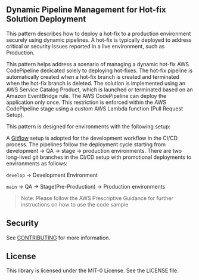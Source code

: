 ## Dynamic Pipeline Management for Hot-fix Solution Deployment

This pattern describes how to deploy a hot-fix to a production environment securely using dynamic pipelines. A hot-fix is typically deployed to address critical or security issues reported in a live environment, such as Production.

This pattern helps address a scenario of managing a dynamic hot-fix AWS CodePipeline dedicated solely to deploying hot-fixes. The  hot-fix pipeline is automatically created when a hot-fix branch is created and terminated when the hot-fix branch is deleted. The solution is implemented using an AWS Service Catalog Product, which is launched or terminated based on an Amazon EventBridge rule. The AWS CodePipeline can deploy the application only once. This restriction is enforced within the AWS CodePipeline stage using a custom AWS Lambda function (Pull Request Setup).

This pattern is designed for environments with the following setup:

A [Gitflow](https://www.atlassian.com/git/tutorials/comparing-workflows/gitflow-workflow) setup is adopted for the development workflow in the CI/CD process. The pipelines follow the deployment cycle starting from development → QA → stage → production environments. There are two long-lived git branches in the CI/CD setup with promotional deployments to environments as follows:


`develop` → Development Environment

`main` → QA → Stage(Pre-Production) → Production environments 

</n>

> Note: Please follow the AWS Prescriptive Guidance for further instructions on how to use the code sample

</n>

## Security

See [CONTRIBUTING](CONTRIBUTING.md#security-issue-notifications) for more information.

## License

This library is licensed under the MIT-0 License. See the LICENSE file.

